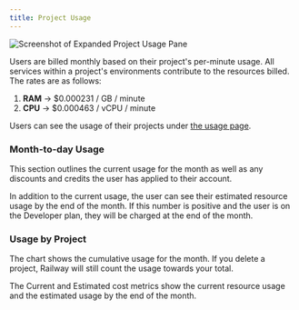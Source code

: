 ```yaml
---
title: Project Usage
---
```


<Image src="https://res.cloudinary.com/railway/image/upload/v1631917786/docs/project-usage_gd43fq.png"
alt="Screenshot of Expanded Project Usage Pane"
layout="intrinsic"
width={491} height={286} quality={80} />

Users are billed monthly based on their project's per-minute usage.  All services within a project's environments contribute to the resources billed. The rates are as follows:
1. **RAM** → $0.000231 / GB / minute
2. **CPU** → $0.000463 / vCPU / minute

Users can see the usage of their projects under [the usage page](https://railway.app/account/usage).

### Month-to-day Usage

This section outlines the current usage for the month as well as any discounts and credits the user has applied to their account.

In addition to the current usage, the user can see their estimated resource usage by the end of the month. If this number is positive and the user is on the Developer plan, they will be charged at the end of the month.


### Usage by Project
The chart shows the cumulative usage for the month. If you delete a project, Railway will still count the usage towards your total.

The Current and Estimated cost metrics show the current resource usage and the estimated usage by the end of the month.
